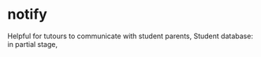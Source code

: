 # notify
Helpful for tutours to communicate with student parents, Student database:
in partial stage,
